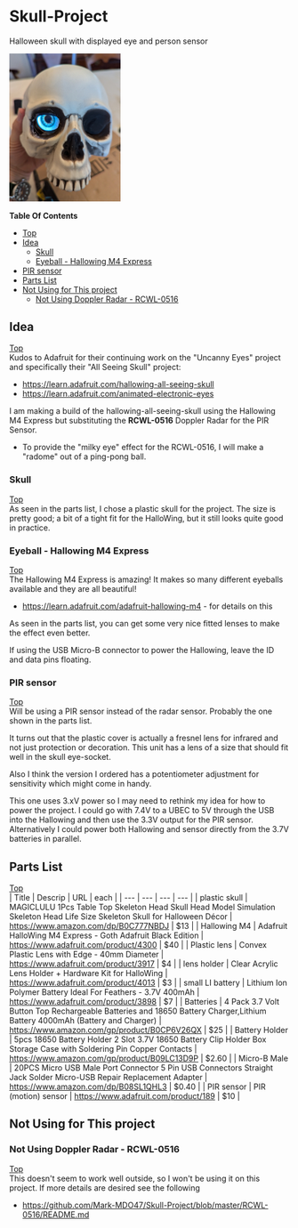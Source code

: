 # Skull-Project
Halloween skull with displayed eye and person sensor

<img src="https://github.com/Mark-MDO47/Skull-Project/blob/master/resources/images/skull_prjct_first_light.jpg" width="200" alt="Image of skull project first time Hallowing is inserted">

**Table Of Contents**
* [Top](#skull\-project "Top")
* [Idea](#idea "Idea")
  * [Skull](#skull "Skull")
  * [Eyeball - Hallowing M4 Express](#eyeball-\--hallowing-m4-express "Eyeball - Hallowing M4 Express")
* [PIR sensor](#pir-sensor "PIR sensor")
* [Parts List](#parts-list "Parts List")
* [Not Using for This project](#not-using-for-this-project "Not Using for This project")
  * [Not Using Doppler Radar - RCWL-0516](#not-using-doppler-radar-\--rcwl\-0516 "Not Using Doppler Radar - RCWL-0516")

## Idea
[Top](#skull\-project "Top")<br>
Kudos to Adafruit for their continuing work on the "Uncanny Eyes" project and specifically their "All Seeing Skull" project:
- https://learn.adafruit.com/hallowing-all-seeing-skull
- https://learn.adafruit.com/animated-electronic-eyes

I am making a build of the hallowing-all-seeing-skull using the Hallowing M4 Express but substituting the **RCWL-0516** Doppler Radar for the PIR Sensor.
- To provide the "milky eye" effect for the RCWL-0516, I will make a "radome" out of a ping-pong ball.

### Skull
[Top](#skull\-project "Top")<br>
As seen in the parts list, I chose a plastic skull for the project. The size is pretty good; a bit of a tight fit for the HalloWing, but it still looks quite good in practice.

### Eyeball - Hallowing M4 Express
[Top](#skull\-project "Top")<br>
The Hallowing M4 Express is amazing! It makes so many different eyeballs available and they are all beautiful!
- https://learn.adafruit.com/adafruit-hallowing-m4 - for details on this

As seen in the parts list, you can get some very nice fitted lenses to make the effect even better.

If using the USB Micro-B connector to power the Hallowing, leave the ID and data pins floating.

### PIR sensor
[Top](#skull\-project "Top")<br>
Will be using a PIR sensor instead of the radar sensor. Probably the one shown in the parts list.

It turns out that the plastic cover is actually a fresnel lens for infrared and not just protection or decoration. This unit has a lens of a size that should fit well in the skull eye-socket.

Also I think the version I ordered has a potentiometer adjustment for sensitivity which might come in handy.

This one uses 3.xV power so I may need to rethink my idea for how to power the project. I could go with 7.4V to a UBEC to 5V through the USB into the Hallowing and then use the 3.3V output for the PIR sensor. Alternatively I could power both Hallowing and sensor directly from the 3.7V batteries in parallel.

## Parts List
[Top](#skull\-project "Top")<br>
| Title | Descrip | URL | each |
| --- | --- | --- | --- |
| plastic skull | MAGICLULU 1Pcs Table Top Skeleton Head Skull Head Model Simulation Skeleton Head Life Size Skeleton Skull for Halloween Décor | https://www.amazon.com/dp/B0C777NBDJ | $13 |
| Hallowing M4 | Adafruit HalloWing M4 Express - Goth Adafruit Black Edition | https://www.adafruit.com/product/4300 | $40 |
| Plastic lens | Convex Plastic Lens with Edge - 40mm Diameter | https://www.adafruit.com/product/3917 | $4 |
| lens holder | Clear Acrylic Lens Holder + Hardware Kit for HalloWing | https://www.adafruit.com/product/4013 | $3 |
| small LI battery | Lithium Ion Polymer Battery Ideal For Feathers - 3.7V 400mAh | https://www.adafruit.com/product/3898 | $7 |
| Batteries | 4 Pack 3.7 Volt Button Top Rechargeable Batteries and 18650 Battery Charger,Lithium Battery 4000mAh (Battery and Charger) | https://www.amazon.com/gp/product/B0CP6V26QX | $25 |
| Battery Holder | 5pcs 18650 Battery Holder 2 Slot 3.7V 18650 Battery Clip Holder Box Storage Case with Soldering Pin Copper Contacts | https://www.amazon.com/gp/product/B09LC13D9P | $2.60 |
| Micro-B Male | 20PCS Micro USB Male Port Connector 5 Pin USB Connectors Straight Jack Solder Micro-USB Repair Replacement Adapter | https://www.amazon.com/dp/B08SL1QHL3 | $0.40 |
| PIR sensor | PIR (motion) sensor | https://www.adafruit.com/product/189 | $10 |


## Not Using for This project

### Not Using Doppler Radar - RCWL-0516
[Top](#skull\-project "Top")<br>
This doesn't seem to work well outside, so I won't be using it on this project. If more details are desired see the following
- https://github.com/Mark-MDO47/Skull-Project/blob/master/RCWL-0516/README.md

